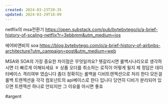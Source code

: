 ```yaml
---
created: 2024-03-23T20:35
updated: 2024-03-29T18:09
---
```

netflix의 msa전환기
https://open.substack.com/pub/bytebytego/p/a-brief-history-of-scaling-netflix?r=3ebbmm&utm_medium=ios

에어비앤비의 soa 
https://blog.bytebytego.com/p/a-brief-history-of-airbnbs-architecture?utm_campaign=post&utm_medium=web

MSA와 SOA의 가장 중요한 차이점은 무엇일까요?
헷갈리시면 롤백시나리오로 생각하시면 더 빠르게 이해되세요 ㅎ
상품 오더를 취소하는 로직이 어떻게 될지
제 정답은 데이터베이스 격리여부 였습니다 
좀더 정확히는
롤백을 디비트렌젝션으로 처리 한다 모든걸 롤백 트렌젝션을 각각 컴포넌트의 api베이스로 한다 입니다
당연히 디비가 분리되어 있으면 트렌젝션 하나로 안되지만 그 이유를 아시면 좋죠 


#argent 